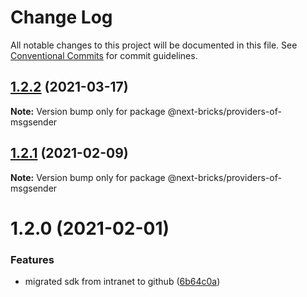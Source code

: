 # Change Log

All notable changes to this project will be documented in this file.
See [Conventional Commits](https://conventionalcommits.org) for commit guidelines.

## [1.2.2](https://github.com/easyops-cn/next-providers/compare/@next-bricks/providers-of-msgsender@1.2.1...@next-bricks/providers-of-msgsender@1.2.2) (2021-03-17)

**Note:** Version bump only for package @next-bricks/providers-of-msgsender

## [1.2.1](https://github.com/easyops-cn/next-providers/compare/@next-bricks/providers-of-msgsender@1.2.0...@next-bricks/providers-of-msgsender@1.2.1) (2021-02-09)

**Note:** Version bump only for package @next-bricks/providers-of-msgsender

# 1.2.0 (2021-02-01)

### Features

- migrated sdk from intranet to github ([6b64c0a](https://github.com/easyops-cn/next-providers/commit/6b64c0af35b7ac5b7df5459aa577b87e84d75aa0))
